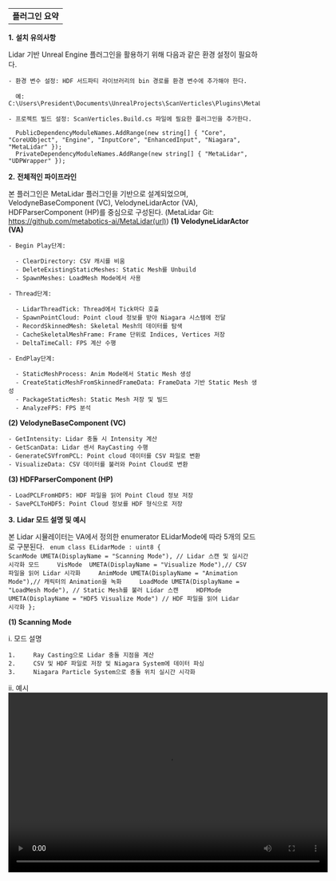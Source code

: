 
|             |
| ----------- |
| **플러그인 요약** |

**1.** **설치 유의사항**

  Lidar 기반 Unreal Engine 플러그인을 활용하기 위해 다음과 같은 환경 설정이 필요하다.
    
    - 환경 변수 설정: HDF 서드파티 라이브러리의 bin 경로를 환경 변수에 추가해야 한다.
    
      예: C:\Users\President\Documents\UnrealProjects\ScanVerticles\Plugins\MetaLidar\Source\MetaLidar\ThirdParty\HDF5\1.14.6\bin
    
    - 프로젝트 빌드 설정: ScanVerticles.Build.cs 파일에 필요한 플러그인을 추가한다.
    
      PublicDependencyModuleNames.AddRange(new string[] { "Core", "CoreUObject", "Engine", "InputCore", "EnhancedInput", "Niagara", "MetaLidar" });
      PrivateDependencyModuleNames.AddRange(new string[] { "MetaLidar", "UDPWrapper" });

**2.** **전체적인 파이프라인**

본 플러그인은 MetaLidar 플러그인을 기반으로 설계되었으며, VelodyneBaseComponent (VC), VelodyneLidarActor (VA), HDFParserComponent (HP)를 중심으로 구성된다.
(MetaLidar Git: https://github.com/metabotics-ai/MetaLidar(url))
  **(1) VelodyneLidarActor (VA)**
  
    - Begin Play단계:
    
      - ClearDirectory: CSV 캐시를 비움
      - DeleteExistingStaticMeshes: Static Mesh를 Unbuild
      - SpawnMeshes: LoadMesh Mode에서 사용
    
    - Thread단계:
    
      - LidarThreadTick: Thread에서 Tick마다 호출
      - SpawnPointCloud: Point cloud 정보를 받아 Niagara 시스템에 전달
      - RecordSkinnedMesh: Skeletal Mesh의 데이터를 탐색
      - CacheSkeletalMeshFrame: Frame 단위로 Indices, Vertices 저장
      - DeltaTimeCall: FPS 계산 수행
    
    - EndPlay단계:
    
      - StaticMeshProcess: Anim Mode에서 Static Mesh 생성
      - CreateStaticMeshFromSkinnedFrameData: FrameData 기반 Static Mesh 생성
      - PackageStaticMesh: Static Mesh 저장 및 빌드
      - AnalyzeFPS: FPS 분석
  
  **(2) VelodyneBaseComponent (VC)**
  
    - GetIntensity: Lidar 충돌 시 Intensity 계산
    - GetScanData: Lidar 센서 RayCasting 수행
    - GenerateCSVfromPCL: Point cloud 데이터를 CSV 파일로 변환
    - VisualizeData: CSV 데이터를 불러와 Point Cloud로 변환
  
  **(3) HDFParserComponent (HP)**
  
    - LoadPCLFromHDF5: HDF 파일을 읽어 Point Cloud 정보 저장
    - SavePCLToHDF5: Point Cloud 정보를 HDF 형식으로 저장

**3.** **Lidar 모드 설명 및 예시**

본 Lidar 시뮬레이터는 VA에서 정의한 enumerator ELidarMode에 따라 5개의 모드로 구분된다.
<code>
    enum class ELidarMode : uint8
  {
      ScanMode UMETA(DisplayName = "Scanning Mode"), // Lidar 스캔 및 실시간 시각화 모드
      VisMode  UMETA(DisplayName = "Visualize Mode"),// CSV 파일을 읽어 Lidar 시각화
      AnimMode UMETA(DisplayName = "Animation Mode"),// 캐릭터의 Animation을 녹화
      LoadMode UMETA(DisplayName = "LoadMesh Mode"), // Static Mesh를 불러 Lidar 스캔
      HDFMode UMETA(DisplayName = "HDF5 Visualize Mode") // HDF 파일을 읽어 Lidar 시각화
  };
</code>

  **(1)  Scanning Mode**  <br/>
  
  i. 모드 설명

    1.     Ray Casting으로 Lidar 충돌 지점을 계산
    2.     CSV 및 HDF 파일로 저장 및 Niagara System에 데이터 파싱
    3.     Niagara Particle System으로 충돌 위치 실시간 시각화
    
  ii. 예시
<video width="640" height="360" controls>
<source src="./Example_Video/ScanMode Video.mp4" type="video/mp4">
브라우저가 video 태그를 지원하지 않습니다.
</video>
